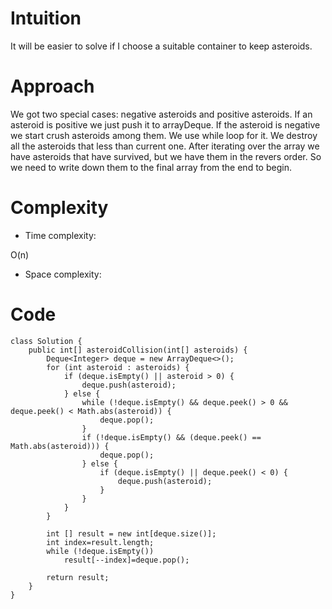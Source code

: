 # Intuition
<!-- Describe your first thoughts on how to solve this problem. -->
It will be easier to solve if I choose a suitable container to keep asteroids.
# Approach
<!-- Describe your approach to solving the problem. -->
We got two special cases: negative asteroids and positive asteroids. If an asteroid is positive we just push it to arrayDeque. If the asteroid is negative we start crush asteroids among them. We use while loop for it. We destroy all the asteroids that less than current one. After iterating over the array we have asteroids that have survived, but we have them in the revers order. So we need to write down them to the final array from the end to begin.

# Complexity
- Time complexity:
<!-- Add your time complexity here, e.g. $$O(n)$$ -->
O(n)
- Space complexity:
<!-- Add your space complexity here, e.g. $$O(n)$$ -->

# Code
```
class Solution {
    public int[] asteroidCollision(int[] asteroids) {
        Deque<Integer> deque = new ArrayDeque<>();
        for (int asteroid : asteroids) {
            if (deque.isEmpty() || asteroid > 0) {
                deque.push(asteroid);
            } else {
                while (!deque.isEmpty() && deque.peek() > 0 && deque.peek() < Math.abs(asteroid)) {
                    deque.pop();
                }
                if (!deque.isEmpty() && (deque.peek() == Math.abs(asteroid))) {
                    deque.pop();
                } else {
                    if (deque.isEmpty() || deque.peek() < 0) {
                        deque.push(asteroid);
                    }
                }
            }
        }

        int [] result = new int[deque.size()];
        int index=result.length;
        while (!deque.isEmpty())
            result[--index]=deque.pop();

        return result;
    }
}
```
